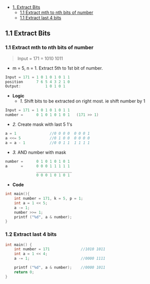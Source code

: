 - [1. Extract Bits](#extract)
  - [1.1 Extract mth to nth bits of number](#exmton)
  - [1.1 Extract last 4 bits](#last4)

<a name=extract></a>
## 1.1 Extract Bits
<a name=exmton></a>
### 1.1 Extract mth to nth bits of number
> Input = 171 = 1010 1011
- m = 5, n = 1. Extract 5th to 1st bit of number.
```c
Input = 171 = 1 0 1 0 1 0 1 1
position      7 6 5 4 3 2 1 0
Output:           1 0 1 0 1
```
- **Logic**
  - _1._ Shift bits to be extracted on right most. ie shift number by 1
```c
Input = 171 = 1 0 1 0 1 0 1 1
number =      0 1 0 1 0 1 0 1   (171 >> 1) 
```
- _2._ Create mask with last 5 1's
```c
a = 1               //0 0 0 0  0 0 0 1
a <<= 5             //0 1 0 0  0 0 0 0
a = a - 1           //0 0 1 1  1 1 1 1
```
- _3._ AND number with mask
```c
number =      0 1 0 1 0 1 0 1 
a      =      0 0 0 1 1 1 1 1
              ________________
              0 0 0 1 0 1 0 1
```
- **Code**
```c
int main(){
    int number = 171, k = 5, p = 1;
    int a = 1 << 5;
    a -= 1;
    number >>= 1;
    printf ("%d", a & number);
}    
```
<a name=last4></a>
### 1.2 Extract last 4 bits
```c
int main() {
    int number = 171              //1010 1011
    int a = 1 << 4;
    a -= 1;                       //0000 1111

    printf ("%d", a & number);    //0000 1011
    return 0;
}
```
